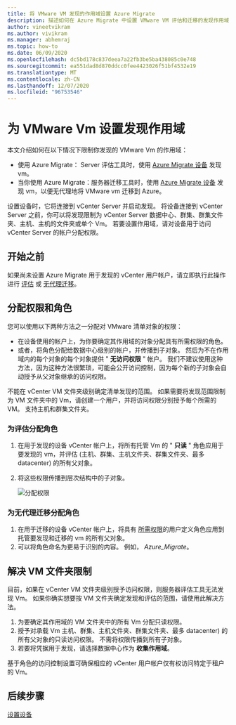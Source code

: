 ```yaml
---
title: 将 VMware VM 发现的作用域设置 Azure Migrate
description: 描述如何在 Azure Migrate 中设置 VMware VM 评估和迁移的发现作用域。
author: vineetvikram
ms.author: vivikram
ms.manager: abhemraj
ms.topic: how-to
ms.date: 06/09/2020
ms.openlocfilehash: dc5bd178c837deea7a22fb3be5ba438085c0e748
ms.sourcegitcommit: ea551dad8d870ddcc0fee4423026f51bf4532e19
ms.translationtype: MT
ms.contentlocale: zh-CN
ms.lasthandoff: 12/07/2020
ms.locfileid: "96753546"
---
```

# <a name="set-discovery-scope-for-vmware-vms"></a>为 VMware Vm 设置发现作用域

本文介绍如何在以下情况下限制你发现的 VMware Vm 的作用域：

- 使用 Azure Migrate： Server 评估工具时，使用 [Azure Migrate 设备](migrate-appliance-architecture.md) 发现 vm。
- 当你使用 Azure Migrate：服务器迁移工具时，使用 [Azure Migrate 设备](migrate-appliance-architecture.md) 发现 vm，以便无代理地将 VMware vm 迁移到 Azure。

设置设备时，它将连接到 vCenter Server 并启动发现。 将设备连接到 vCenter Server 之前，你可以将发现限制为 vCenter Server 数据中心、群集、群集文件夹、主机、主机的文件夹或单个 Vm。 若要设置作用域，请对设备用于访问 vCenter Server 的帐户分配权限。

## <a name="before-you-start"></a>开始之前

如果尚未设置 Azure Migrate 用于发现的 vCenter 用户帐户，请立即执行此操作进行 [评估](./tutorial-discover-vmware.md#prepare-vmware) 或 [无代理迁移](./migrate-support-matrix-vmware-migration.md#agentless-migration)。


## <a name="assign-permissions-and-roles"></a>分配权限和角色

您可以使用以下两种方法之一分配对 VMware 清单对象的权限：

- 在设备使用的帐户上，为你要确定其作用域的对象分配具有所需权限的角色。
- 或者，将角色分配给数据中心级别的帐户，并传播到子对象。 然后为不在作用域内的每个对象的每个对象提供 " **无访问权限** " 帐户。 我们不建议使用这种方法，因为这种方法很繁琐，可能会公开访问控制，因为每个新的子对象会自动授予从父对象继承的访问权限。

不能在 vCenter VM 文件夹级别确定清单发现的范围。 如果需要将发现范围限制为 VM 文件夹中的 Vm，请创建一个用户，并将访问权限分别授予每个所需的 VM。 支持主机和群集文件夹。


### <a name="assign-a-role-for-assessment"></a>为评估分配角色

1. 在用于发现的设备 vCenter 帐户上，将所有托管 Vm 的 " **只读** " 角色应用于要发现的 vm，并评估 (主机、群集、主机文件夹、群集文件夹、最多 datacenter) 的所有父对象。
2. 将这些权限传播到层次结构中的子对象。

    ![分配权限](./media/tutorial-assess-vmware/assign-perms.png)

### <a name="assign-a-role-for-agentless-migration"></a>为无代理迁移分配角色

1. 在用于迁移的设备 vCenter 帐户上，将具有 [所需权限](migrate-support-matrix-vmware-migration.md#vmware-requirements-agentless)的用户定义角色应用到托管要发现和迁移的 vm 的所有父对象。
2. 可以将角色命名为更易于识别的内容。 例如， <em>Azure_Migrate</em>。

## <a name="work-around-vm-folder-restriction"></a>解决 VM 文件夹限制

目前，如果在 vCenter VM 文件夹级别授予访问权限，则服务器评估工具无法发现 Vm。 如果你确实想要按 VM 文件夹确定发现和评估的范围，请使用此解决方法。

1. 为要确定其作用域的 VM 文件夹中的所有 Vm 分配只读权限。
2. 授予对承载 Vm 主机、群集、主机文件夹、群集文件夹、最多 datacenter) 的所有父对象的只读访问权限。 不需将权限传播到所有子对象。
3. 若要将凭据用于发现，请选择数据中心作为 **收集作用域**。


基于角色的访问控制设置可确保相应的 vCenter 用户帐户仅有权访问特定于租户的 Vm。


## <a name="next-steps"></a>后续步骤

[设置设备](how-to-set-up-appliance-vmware.md)